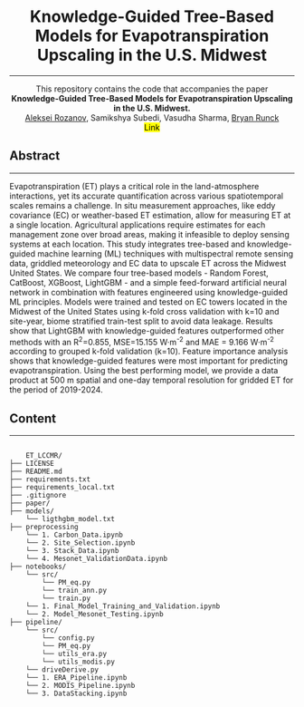 <h1 align="center"> Knowledge-Guided Tree-Based Models for Evapotranspiration Upscaling in the U.S. Midwest </h1>
<hr>
<div align="center"> This repository contains the code that accompanies the paper<br><b>Knowledge-Guided Tree-Based Models for Evapotranspiration Upscaling in the U.S. Midwest.</b><br><a href='https://scholar.google.com/citations?user=DyM0AjAAAAAJ&hl=en'>Aleksei Rozanov</a>, 
    Samikshya Subedi, Vasudha Sharma, 
    <a href='https://scholar.google.com/citations?user=O7xJ4mcAAAAJ&hl=en&oi=ao'>Bryan Runck</a><br><mark>Link</mark></div>

<h2>Abstract</h2>
<hr>
Evapotranspiration (ET) plays a critical role in the land-atmosphere interactions, yet its accurate quantification across various spatiotemporal scales remains a challenge. In situ measurement approaches, like eddy covariance (EC) or weather-based ET estimation, allow for measuring ET at a single location. Agricultural applications require estimates for each management zone over broad areas, making it infeasible to deploy sensing systems at each location. This study integrates tree-based and knowledge-guided machine learning (ML) techniques with multispectral remote sensing data, griddled meteorology and EC data to upscale ET across the Midwest United States. We compare four tree-based models - Random Forest, CatBoost, XGBoost, LightGBM - and a simple feed-forward artificial neural network in combination with features engineered using knowledge-guided ML principles. Models were trained and tested on EC towers located in the Midwest of the United States using k-fold cross validation with k=10 and site-year, biome stratified train-test split to avoid data leakage. Results show that LightGBM with knowledge-guided features outperformed other methods with an R<sup>2</sup>=0.855, MSE=15.155 W·m<sup>-2</sup> and MAE = 9.166 W·m<sup>-2</sup> according to grouped k-fold validation (k=10). Feature importance analysis shows that knowledge-guided features were most important for predicting evapotranspiration.  Using the best performing model, we provide a data product at 500 m spatial and one-day temporal resolution for gridded ET for the period of 2019-2024.

<h2>Content</h2>
<hr>
<code>
    ET_LCCMR/
├── LICENSE
├── README.md
├── requirements.txt
├── requirements_local.txt
├── .gitignore
├── paper/
├── models/
    └── ligthgbm_model.txt
├── preprocessing
    └── 1. Carbon_Data.ipynb
    └── 2. Site_Selection.ipynb
    └── 3. Stack_Data.ipynb
    └── 4. Mesonet_ValidationData.ipynb
├── notebooks/
    └── src/
        └── PM_eq.py
        └── train_ann.py
        └── train.py
    └── 1. Final_Model_Training_and_Validation.ipynb
    └── 2. Model_Mesonet_Testing.ipynb
├── pipeline/
    └── src/
        └── config.py
        └── PM_eq.py
        └── utils_era.py
        └── utils_modis.py
    └── driveDerive.py
    └── 1. ERA_Pipeline.ipynb
    └── 2. MODIS_Pipeline.ipynb
    └── 3. DataStacking.ipynb
    
</code>